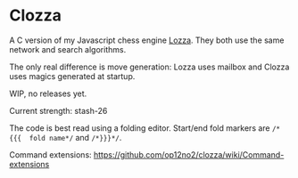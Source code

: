 # Clozza

A C version of my Javascript chess engine [Lozza](https://github.com/op12no2/lozza). They both use the same network and search algorithms.

The only real difference is move generation: Lozza uses mailbox and Clozza uses magics generated at startup.

WIP, no releases yet.

Current strength: stash-26

The code is best read using a folding editor. Start/end fold markers are ```/*{{{  fold name*/``` and ```/*}}}*/```.

Command extensions: https://github.com/op12no2/clozza/wiki/Command-extensions

